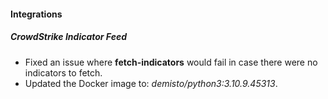 
#### Integrations
##### CrowdStrike Indicator Feed
- Fixed an issue where **fetch-indicators** would fail in case there were no indicators to fetch.
- Updated the Docker image to: *demisto/python3:3.10.9.45313*.